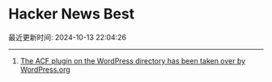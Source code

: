 # Hacker News Best

最近更新时间: 2024-10-13 22:04:26

--- 
1. [The ACF plugin on the WordPress directory has been taken over by WordPress.org](https://twitter.com/wp_acf/status/1845169499064107049) 
